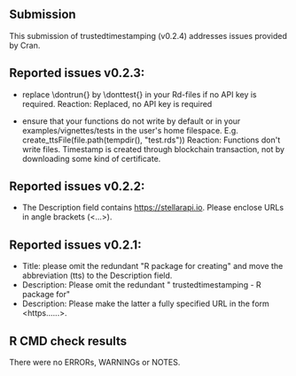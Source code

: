 ## Submission

This submission of trustedtimestamping (v0.2.4) addresses issues provided by Cran.

## Reported issues v0.2.3: 

* replace \dontrun{} by \donttest{} in your Rd-files if no API key is required. 
Reaction: Replaced, no API key is required

* ensure that your functions do not write by default or in your 
examples/vignettes/tests in the user's home filespace. E.g. create_ttsFile(file.path(tempdir(), "test.rds"))
Reaction: Functions don't write files. Timestamp is created through blockchain transaction, not by downloading some kind of certificate.

## Reported issues v0.2.2: 

* The Description field contains https://stellarapi.io. Please enclose URLs in angle brackets (<...>).

## Reported issues v0.2.1: 

* Title: please omit the redundant "R package for creating" and move the abbreviation (tts) to the Description field.
* Description: Please omit the redundant " trustedtimestamping - R package for"
* Description: Please make the latter a fully specified URL in the form <https......>.

## R CMD check results

There were no ERRORs, WARNINGs or NOTES.
